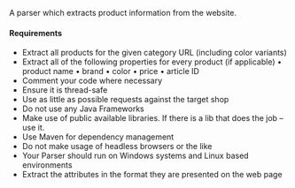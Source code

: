  A parser which extracts product information from the website.
 
#### Requirements
- Extract all products for the given category URL (including color variants)
- Extract all of the following properties for every product (if applicable)
  • product name
  • brand
  • color
  • price
  • article ID
- Comment your code where necessary
- Ensure it is thread-safe
- Use as little as possible requests against the target shop
- Do not use any Java Frameworks
- Make use of public available libraries. If there is a lib that does the job – use it.
- Use Maven for dependency management
- Do not make usage of headless browsers or the like
- Your Parser should run on Windows systems and Linux based environments
- Extract the attributes in the format they are presented on the web page